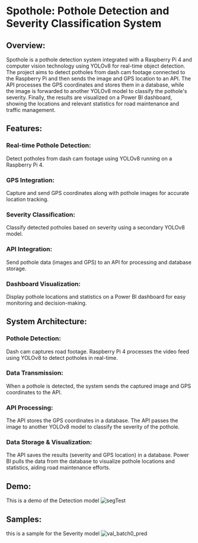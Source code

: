 
# Spothole: Pothole Detection and Severity Classification System

## Overview:

Spothole is a pothole detection system integrated with a Raspberry Pi 4 and computer vision technology using YOLOv8 for real-time object detection. The project aims to detect potholes from dash cam footage connected to the Raspberry Pi and then sends the image and GPS location to an API. The API processes the GPS coordinates and stores them in a database, while the image is forwarded to another YOLOv8 model to classify the pothole's severity. Finally, the results are visualized on a Power BI dashboard, showing the locations and relevant statistics for road maintenance and traffic management.

## Features:

### Real-time Pothole Detection:
Detect potholes from dash cam footage using YOLOv8 running on a Raspberry Pi 4.

### GPS Integration: 

Capture and send GPS coordinates along with pothole images for accurate location tracking.

### Severity Classification:

Classify detected potholes based on severity using a secondary YOLOv8 model.

### API Integration: 

Send pothole data (images and GPS) to an API for processing and database storage.

### Dashboard Visualization: 

Display pothole locations and statistics on a Power BI dashboard for easy monitoring and decision-making.


## System Architecture:

### Pothole Detection:

Dash cam captures road footage.
Raspberry Pi 4 processes the video feed using YOLOv8 to detect potholes in real-time.

### Data Transmission:

When a pothole is detected, the system sends the captured image and GPS coordinates to the API.

### API Processing:

The API stores the GPS coordinates in a database.
The API passes the image to another YOLOv8 model to classify the severity of the pothole.

### Data Storage & Visualization:

The API saves the results (severity and GPS location) in a database.
Power BI pulls the data from the database to visualize pothole locations and statistics, aiding road maintenance efforts.


## Demo:

This is a demo of the Detection model
![segTest](https://github.com/user-attachments/assets/2f60d69c-e6a7-4e32-99ec-86c0d12c8997)

## Samples:

this is a sample for the Severity model
![val_batch0_pred](https://github.com/user-attachments/assets/0e1fae7f-36d7-43c7-ba1f-c19b1d99a780)





